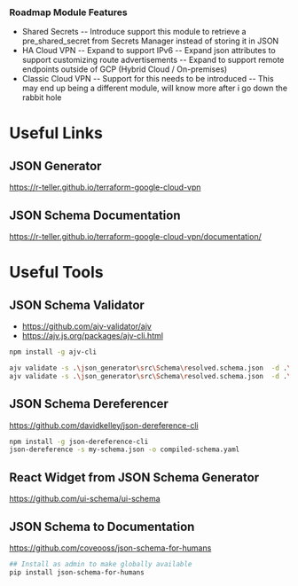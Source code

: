 ### Roadmap Module Features
- Shared Secrets
-- Introduce support this module to retrieve a pre_shared_secret from Secrets Manager instead of storing it in JSON
- HA Cloud VPN
-- Expand to support IPv6
-- Expand json attributes to support customizing route advertisements
-- Expand to support remote endpoints outside of GCP (Hybrid Cloud / On-premises)
- Classic Cloud VPN
-- Support for this needs to be introduced
-- This may end up being a different module, will know more after i go down the rabbit hole


# Useful Links
## JSON Generator
https://r-teller.github.io/terraform-google-cloud-vpn

## JSON Schema Documentation
https://r-teller.github.io/terraform-google-cloud-vpn/documentation/

# Useful Tools
## JSON Schema Validator
- https://github.com/ajv-validator/ajv
- https://ajv.js.org/packages/ajv-cli.html
```bash
npm install -g ajv-cli

ajv validate -s .\json_generator\src\Schema\resolved.schema.json  -d .\test_cases\1_network\1a_network_single_name.json --strict=false
ajv validate -s .\json_generator\src\Schema\resolved.schema.json  -d .\test_cases\*\*.json --strict=false
```

## JSON Schema Dereferencer
https://github.com/davidkelley/json-dereference-cli
```bash
npm install -g json-dereference-cli
json-dereference -s my-schema.json -o compiled-schema.yaml
```

## React Widget from JSON Schema Generator
https://github.com/ui-schema/ui-schema

## JSON Schema to Documentation
https://github.com/coveooss/json-schema-for-humans
```bash
## Install as admin to make globally available
pip install json-schema-for-humans